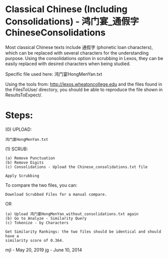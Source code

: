 # Classical Chinese (Including Consolidations) - 鸿门宴_通假字ChineseConsolidations

Most classical Chinese texts include 通假字 (phonetic loan characters), which
can be replaced with several characters for the understanding purpose. Using
the consolidations option in scrubbing in Lexos, they can be easily replaced
with desired characters when being studied.

Specific file used here:
鸿门宴HongMenYan.txt

Using the tools from:   http://lexos.wheatoncollege.edu
and the files found in the FilesToUse/ directory, you should
be able to reproduce the file shown in ResultsToExpect/.

Steps:
=====================================================================
(0) UPLOAD:

    鸿门宴HongMenYan.txt

(1) SCRUB:

    (a) Remove Punctuation
    (b) Remove Digits
    (c) Consolidations - Upload the Chinese_consolidations.txt file
    
    Apply Scrubbing
To compare the two files, you can:

    Download Scrubbed Files for a manual compare.
OR

    (a) Upload 鸿门宴HongMenYan_without_consolidations.txt again
    (b) Go to Analyze - Similarity Query
    (c) Tokenize - by Characters
    
    Get Similarity Rankings: the two files should be identical and should have a
    similarity score of 0.364.

mjl - May 20, 2019
jg - June 10, 2014
